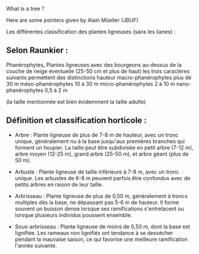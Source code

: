 
What is a tree ?

Here are some pointers given by Alain Müeller (JBUF)

Les différentes classification des plantes ligneuses (sans les lianes) :
 
## Selon Raunkier :
 
Phanérophytes, Plantes ligneuses avec des bourgeons au-dessus de la couche de neige éventuelle (25-50 cm et plus de haut) les trois caractères suivants permettent des distinctions
hauteur
macro-phanérophytes plus de 30 m
méso-phanérophytes 10 à 30 m
micro-phanérophytes 2 à 10 m
nano-phanérophytes 0,5 à 2 m
 
(la taille mentionnée est bien évidemment la taille adulte)
 
## Définition et classification horticole :

- Arbre : Plante ligneuse de plus de 7-8 m de hauteur, avec un tronc unique, généralement nu à la base jusqu'aux premières branches qui forment un houpier. La taille peut être subdivisée en petit arbre (7-12 m), arbre moyen (12-25 m), grand arbre (25-50 m), et arbre géant (plus de 50 m).

- Arbuste : Plante ligneuse de taille inférieure à 7-8 m, avec un tronc unique. Les arbustes de 6-8 m peuvent parfois être confondus avec de petits arbres en raison de leur taille.

- Arbrisseau : Plante ligneuse de plus de 0,50 m, généralement à troncs multiples dès la base, ne dépassant pas 5-6 m de hauteur. Il forme souvent un buisson dense lorsque ses ramifications s'entrelacent ou lorsque plusieurs individus poussent ensemble.

- Sous-arbrisseau : Plante ligneuse de moins de 0,50 m, dont la base est lignifiée. Les rameaux non lignifiés ont tendance à se dessécher pendant la mauvaise saison, ce qui favorise une meilleure ramification l'année suivante.